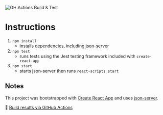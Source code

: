 ![GH Actions Build & Test](https://github.com/jduffey/roulette-react/.github/workflows/node.js.yml/badge.svg)

# Instructions

1. `npm install`
   - installs dependencies, including json-server
1. `npm test`
   - runs tests using the Jest testing framework included with `create-react-app`
1. `npm start`
   - starts json-server then runs `react-scripts start` 

## Notes

This project was bootstrapped with [Create React App](https://github.com/facebook/create-react-app) and uses [json-server](https://github.com/typicode/json-server).

🤖 [Build results via GitHub Actions](https://github.com/jduffey/roulette-react/actions)